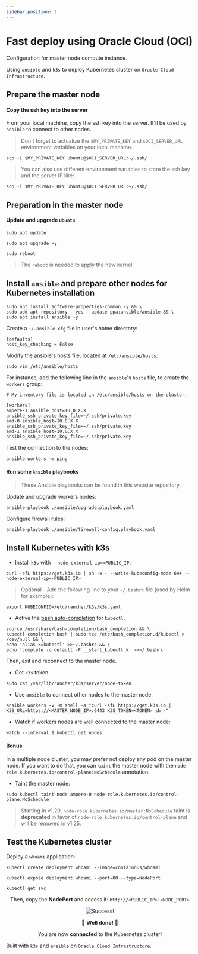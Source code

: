 ```yaml
---
sidebar_position: 2
---
```


# Fast deploy using Oracle Cloud (OCI)

Configuration for master node compute instance.

Using `ansible` and `k3s` to deploy Kubernetes cluster on `Oracle Cloud Infrastructure`.

## Prepare the master node

#### Copy the ssh key into the server

From your local machine, copy the ssh key into the server. It'll be used by `ansible` to connect to other nodes.

> Don't forget to actualize the `$MY_PRIVATE_KEY` and `$OCI_SERVER_URL` environment variables on your local machine.

```shell
scp -i $MY_PRIVATE_KEY ubuntu@$OCI_SERVER_URL:~/.ssh/
```

> You can also use different environment variables to store the ssh key and the server IP like:

```shell
scp -i $MY_PRIVATE_KEY ubuntu@$OCI_SERVER_URL:~/.ssh/
```

## Preparation in the master node

#### Update and upgrade `Ubuntu`

```shell
sudo apt update

sudo apt upgrade -y

sudo reboot
```

> The `reboot` is needed to apply the new kernel.

<!-- #### Git clone this repository

Create a `~/.ssh/config` file, to using SSH private key to clone the repository:

```
Host github.com
  HostName github.com
  User anthonypillot
  IdentityFile ~/.ssh/anthonypillot.key
```

Then, clone the repository:

```shell
git clone git@github.com:anthonypillot/cloud.git
```

> And `stdin` account and password. -->

## Install `ansible` and prepare other nodes for Kubernetes installation

```shell
sudo apt install software-properties-common -y && \
sudo add-apt-repository --yes --update ppa:ansible/ansible && \
sudo apt install ansible -y
```

Create a `~/.ansible.cfg` file in user's home directory:

```shell title=".ansible.cfg"
[defaults]
host_key_checking = False
```

Modify the ansible's hosts file, located at `/etc/ansible/hosts`:

```shell
sudo vim /etc/ansible/hosts
```

For instance, add the following line in the `ansible`'s `hosts` file, to create the `workers` group:

```shell title="/etc/ansible/hosts"
# My inventory file is located in /etc/ansible/hosts on the cluster.

[workers]
ampere-1 ansible_host=10.0.X.X ansible_ssh_private_key_file=~/.ssh/private.key
amd-0 ansible_host=10.0.X.X ansible_ssh_private_key_file=~/.ssh/private.key
amd-1 ansible_host=10.0.X.X ansible_ssh_private_key_file=~/.ssh/private.key
```

Test the connection to the nodes:

```shell
ansible workers -m ping
```

#### Run some `Ansible` playbooks

> These Ansible playbooks can be found in this website repository.

Update and upgrade workers nodes:

```shell title="upgrade.playbook.yaml"
ansible-playbook ./ansible/upgrade.playbook.yaml
```

Configure firewall rules:

```shell title="firewall-config.playbook.yaml"
ansible-playbook ./ansible/firewall-config.playbook.yaml
```

## Install Kubernetes with k3s

- Install `k3s` with `--node-external-ip=<PUBLIC_IP`:

```shell
curl -sfL https://get.k3s.io | sh -s - --write-kubeconfig-mode 644 --node-external-ip=<PUBLIC_IP>
```

> Optional - Add the following line to your `~/.bashrc` file (used by Helm for example):

```shell
export KUBECONFIG=/etc/rancher/k3s/k3s.yaml
```

- Active the [bash auto-completion](https://kubernetes.io/docs/tasks/tools/included/optional-kubectl-configs-bash-linux/) for `kubectl`.

```shell
source /usr/share/bash-completion/bash_completion && \
kubectl completion bash | sudo tee /etc/bash_completion.d/kubectl > /dev/null && \
echo 'alias k=kubectl' >>~/.bashrc && \
echo 'complete -o default -F __start_kubectl k' >>~/.bashrc
```

Then, exit and reconnect to the master node.

- Get `k3s` token:

```shell
sudo cat /var/lib/rancher/k3s/server/node-token
```

- Use `ansible` to connect other nodes to the master node:

```shell
ansible workers -v -m shell -a "curl -sfL https://get.k3s.io | K3S_URL=https://<MASTER_NODE_IP>:6443 K3S_TOKEN=<TOKEN> sh -"
```

- Watch if workers nodes are well connected to the master node:

```shell
watch --interval 1 kubectl get nodes
```

#### Bonus

In a multiple node cluster, you may prefer not deploy any pod on the master node. If you want to do that, you can `taint` the master node with the `node-role.kubernetes.io/control-plane:NoSchedule` annotation.

- Taint the master node:

```shell
sudo kubectl taint node ampere-0 node-role.kubernetes.io/control-plane:NoSchedule
```

> Starting in v1.20, `node-role.kubernetes.io/master:NoSchedule` taint is **deprecated** in favor of `node-role.kubernetes.io/control-plane` and will be removed in v1.25.

## Test the Kubernetes cluster

Deploy a `whoami` application:

```shell
kubectl create deployment whoami --image=containous/whoami
```

```shell
kubectl expose deployment whoami --port=80 --type=NodePort
```

```shell
kubectl get svc
```

<div align="center">

Then, copy the **NodePort** and access it: `http://<PUBLIC_IP>:<NODE_PORT>`

![Success!](https://i.gifer.com/IXqA.gif)

🎉 **Well done!** 🎉

You are now **connected** to the Kubernetes cluster!

</div>

Built with `k3s` and `ansible` on `Oracle Cloud Infrastructure`.
